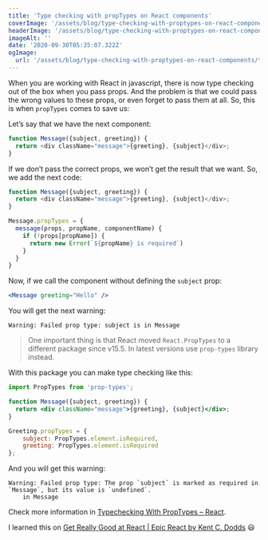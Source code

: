 ```yaml
---
title: 'Type checking with propTypes on React components'
coverImage: '/assets/blog/type-checking-with-proptypes-on-react-components/type-checking-with-proptypes-on-react-components.jpg'
headerImage: '/assets/blog/type-checking-with-proptypes-on-react-components/type-checking-with-proptypes-on-react-components.jpg'
imageAlt: ''
date: '2020-09-30T05:35:07.322Z'
ogImage:
  url: '/assets/blog/type-checking-with-proptypes-on-react-components/type-checking-with-proptypes-on-react-components.jpg'
---
```


When you are working with React in javascript, there is now type checking out of the box when you pass props. And the problem is that we could pass the wrong values to these props, or even forget to pass them at all. So, this is when `propTypes` comes to save us:

Let’s say that we have the next component:

```js
function Message({subject, greeting}) {
  return <div className="message">{greeting}, {subject}</div>;
}
```

If we don’t pass the correct props, we won’t get the result that we want. So, we add the next code:

```js
function Message({subject, greeting}) {
  return <div className="message">{greeting}, {subject}</div>;
}

Message.propTypes = {
  message(props, propName, componentName) {
    if (!props[propName]) {
      return new Error(`${propName} is required`)
    }
  }
}
```

Now, if we call the component without defining the `subject` prop:

```jsx
<Message greeting="Hello" />
```

You will get the next warning:

```text
Warning: Failed prop type: subject is in Message
```

> One important thing is that React moved `React.PropTypes` to a different package since v15.5. In latest versions use `prop-types` library instead.

With this package you can make type checking like this:

```jsx
import PropTypes from 'prop-types';

function Message({subject, greeting}) {
  return <div className="message">{greeting}, {subject}</div>;
}

Greeting.propTypes = {
    subject: PropTypes.element.isRequired,
    greeting: PropTypes.element.isRequired
};
```

And you will get this warning:

```text
Warning: Failed prop type: The prop `subject` is marked as required in `Message`, but its value is `undefined`.
    in Message
```

Check more information in [Typechecking With PropTypes – React](https://reactjs.org/docs/typechecking-with-proptypes.html).

I learned this on [Get Really Good at React | Epic React by Kent C. Dodds](https://epicreact.dev/) 😃
